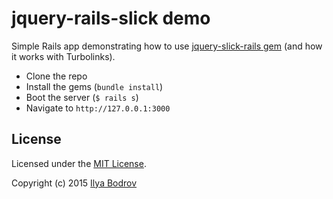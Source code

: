 # jquery-rails-slick demo

Simple Rails app demonstrating how to use [jquery-slick-rails gem](https://github.com/bodrovis/jquery-slick-rails)
(and how it works with Turbolinks).

* Clone the repo
* Install the gems (`bundle install`)
* Boot the server (`$ rails s`)
* Navigate to `http://127.0.0.1:3000`

## License

Licensed under the [MIT License](https://github.com/bodrovis/jquery-slick-rails-demo/blob/master/LICENSE.txt).

Copyright (c) 2015 [Ilya Bodrov](http://bodrovis.tech)